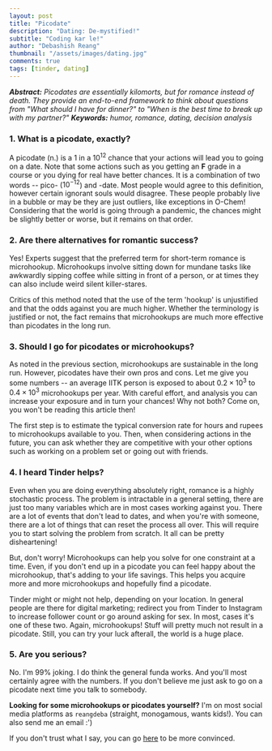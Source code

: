 ```yaml
---
layout: post
title: "Picodate"
description: "Dating: De-mystified!"
subtitle: "Coding kar le!"
author: "Debashish Reang"
thumbnail: "/assets/images/dating.jpg"
comments: true
tags: [tinder, dating]
---
```


***Abstract:** Picodates are essentially kilomorts, but for romance instead of death. They provide an end-to-end framework to think about questions from "What should I have for dinner?" to "When is the best time to break up with my partner?" **Keywords:** humor, romance, dating, decision analysis*

### 1. What is a picodate, exactly?
A picodate (n.) is a $1$ in a $10^{12}$ chance that your actions will lead you to going on a date. Note that some actions such as you getting an **F** grade in a course or you dying for real have better chances. It is a combination of two words -- pico- ($10^{-12}$) and -date. Most people would agree to this definition, however certain ignorant souls would disagree. These people probably live in a bubble or may be they are just outliers, like exceptions in O-Chem! Considering that the world is going through a pandemic, the chances might be slightly better or worse, but it remains on that order.

### 2. Are there alternatives for romantic success?
Yes! Experts suggest that the preferred term for short-term romance is microhookup. Microhookups involve sitting down for mundane tasks like awkwardly sipping coffee while sitting in front of a person, or at times they can also include weird silent killer-stares.

Critics of this method noted that the use of the term 'hookup' is unjustified and that the odds against you are much higher. Whether the terminology is justified or not, the fact remains that microhookups are much more effective than picodates in the long run.

### 3. Should I go for picodates or microhookups?
As noted in the previous section, microhookups are sustainable in the long run. However, picodates have their own pros and cons. Let me give you some numbers -- an average IITK person is exposed to about $0.2 \times 10^{3}$ to $0.4 \times 10^{3}$ microhookups per year. With careful effort, and analysis you can increase your exposure and in turn your chances! Why not both? Come on, you won't be reading this article then!

The first step is to estimate the typical conversion rate for hours and rupees to microhookups available to you. Then, when considering actions in the future, you can ask whether they are competitive with your other options such as working on a problem set or going out with friends. 

### 4. I heard Tinder helps?
Even when you are doing everything absolutely right, romance is a highly stochastic process. The problem is intractable in a general setting, there are just too many variables which are in most cases working against you. There are a lot of events that don't lead to dates, and when you're with someone, there are a lot of things that can reset the process all over. This will require you to start solving the problem from scratch. It all can be pretty disheartening!

But, don't worry! Microhookups can help you solve for one constraint at a time. Even, if you don't end up in a picodate you can feel happy about the microhookup, that's adding to your life savings. This helps you acquire more and more microhookups and hopefully find a picodate.

Tinder might or might not help, depending on your location. In general people are there for digital marketing; redirect you from Tinder to Instagram to increase follower count or go around asking for sex. In most, cases it's one of these two. Again, microhookups! Stuff will pretty much not result in a picodate. Still, you can try your luck afterall, the world is a huge place.

### 5. Are you serious?
No. I'm 99% joking. I do think the general funda works. And you'll most certainly agree with the numbers. If you don't believe me just ask to go on a picodate next time you talk to somebody.

**Looking for some microhookups or picodates yourself?** I'm on most social media platforms as `reangdeba` (straight, monogamous, wants kids!). You can also send me an email :')

If you don't trust what I say, you can go [here](https://www.google.com/search?q=mat+maan+meme&tbm=isch&source=iu&ictx=1&fir=KaX8JDRFz3svvM%253A%252CTfypUpG-px3TDM%252C_&vet=1&usg=AI4_-kQw2eYOnNHY-kGH1YrcpfBJnhSfmA&sa=X&ved=2ahUKEwiKhcaq6_fpAhUpILcAHW-MDMEQ9QEwAnoECAoQFQ#imgrc=KaX8JDRFz3svvM) to be more convinced.